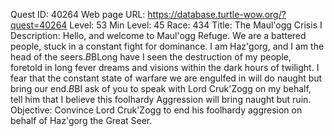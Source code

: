 Quest ID: 40264
Web page URL: https://database.turtle-wow.org/?quest=40264
Level: 53
Min Level: 45
Race: 434
Title: The Maul'ogg Crisis I
Description: Hello, and welcome to Maul'ogg Refuge. We are a battered people, stuck in a constant fight for dominance. I am Haz'gorg, and I am the head of the seers.$B$BLong have I seen the destruction of my people, foretold in long fever dreams and visions within the dark hours of twilight. I fear that the constant state of warfare we are engulfed in will do naught but bring our end.$B$BI ask of you to speak with Lord Cruk'Zogg on my behalf, tell him that I believe this foolhardy Aggression will bring naught but ruin.
Objective: Convince Lord Cruk'Zogg to end his foolhardy aggresion on behalf of Haz'gorg the Great Seer.
